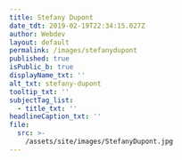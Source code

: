 ```yaml
---
title: Stefany Dupont
date_tdt: 2019-02-19T22:34:15.027Z
author: Webdev
layout: default
permalink: /images/stefanydupont
published: true
isPublic_b: true
displayName_txt: ''
alt_txt: stefany-dupont
tooltip_txt: ''
subjectTag_list:
  - title_txt: ''
headlineCaption_txt: ''
file:
  src: >-
    /assets/site/images/StefanyDupont.jpg
---
```

